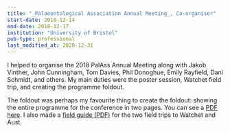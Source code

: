 ```yaml
---
title: "_Palaeontological Association Annual Meeting_, Co-organiser"
start-date: 2018-12-14
end-date: 2018-12-17
institution: "University of Bristol"
pub-type: professional
last_modified_at: 2020-12-31
---
```

I helped to organise the 2018 PalAss Annual Meeting along with Jakob Vinther,
John Cunningham, Tom Davies, Phil Donoghue, Emily Rayfield, Dani Schmidt, and
others. My main duties were the poster session, Watchet field trip, and creating
the programme foldout.

The foldout was perhaps my favourite thing to create the foldout: showing the
entire programme for the conference in two pages. You can see a [PDF
here](https://k00.fr/xtefmbzp). I also made a [field guide
(PDF)](https://k00.fr/r9a7f3vt) for the
two field trips to Watchet and Aust.
